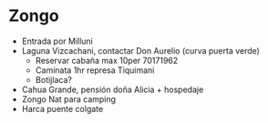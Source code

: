 # Zongo

- Entrada por Milluni
- Laguna Vizcachani, contactar Don Aurelio (curva puerta verde)
  - Reservar cabaña max 10per 70171962
  - Caminata 1hr represa Tiquimani
  - Botijlaca?
- Cahua Grande, pensión doña Alicia + hospedaje
- Zongo Nat para camping
- Harca puente colgate
